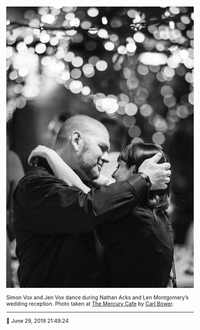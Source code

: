 ![Simon and Jen Vox dance](assets/6123b5f5dde47c9ea000cd19f476c8b3.webp)

Simon Vox and Jen Vox dance during Nathan Acks and Len Montgomery’s wedding reception. Photo taken at [The Mercury Cafe](http://mercurycafe.com/) by [Carl Bower](http://carlbowerphotos.com/).

- - - -

<span aria-hidden="true">📅</span> June 29, 2019 21:49:24
